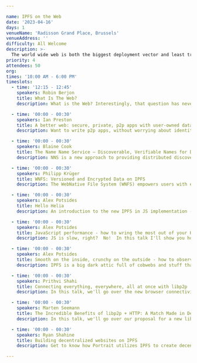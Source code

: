 ```yaml
---

name: IPFS on the Web
date: '2023-04-16'
days: 1
venueName: 'Radisson Grand Place, Brussels'
venueAddress: ''
difficulty: All Welcome
description: >-
  The world wide web is both the biggest deployment vector and least tractable surface for IPFS. There are opportunities and major challenges to bringing IPFS support in web rendering engines and browsers, to web content served through gateways, to IPFS network access from HTTP web apps and browser extensions. This track will have talks on: current and future browser implementations, approaches to managing and publishing IPFS content on the web, building apps that connect to the IPFS from within HTTP contexts, culminating in planning for group working sessions around on specific IPFS+Web challenges on day 4 & 5 of IPFS Thing.
priority: 4
attendees: 50
org: 
times: '10:00 AM - 6:00 PM'
timeslots:
  - time: '12:15 - 12:45'
    speakers: Robin Berjon
    title: What Is The Web?
    description: What is the Web? Interestingly, that question has never been answered before. This talk proposes that the Web is about user agency, and Web technology is the set of technology that increases user agency. I'll explain the reasons for taking this view, and show how that maps to technical architecture and gives us a sense of where to take the web next.

  - time: '00:00 - 00:30'
    speakers: Ian Preston
    title: A better web: secure, private, p2p apps with user-owned data and identity
    description: Want to write p2p apps, without worrying about identity, storage, encryption or access control? We'll describe how to write an app on Peergos using standard HTML5, and how they work in existing browsers and how users and their data are protected.

  - time: '00:00 - 00:30'
    speakers: Blaine Cook
    title: The Name Name Service – Discoverable, Verifiable Names for Decentralized Infrastructures
    description: NNS is a new approach to providing distributed discovery for human-readable names. NNS builds upon DIDs and UCANs to allow permissionless delegation and service discovery, with an emphasis on improving end-user UX for IPFS and related services. This talk will provide an overview of the approach, discuss use-cases, and explore anticipated challenges.

  - time: '00:00 - 00:30'
    speakers: Philipp Krüger
    title: WNFS: Versioned and Encrypted Data on IPFS
    description: The WebNative File System (WNFS) empowers users with extensible metadata, file and directory history, conflict resolution, and encryption with fine-grained access levels.We show a rough outline of what its design goals are, how it works, our roadmap, and possibly a demo of our new rust implementation.

  - time: '00:00 - 00:30'
    speakers: Alex Potsides
    title: Hello Helia
    description: An introduction to the new IPFS in JS implementation - HeliaWhat is it, why is it and how to use it!

  - time: '00:00 - 00:30'
    speakers: Alex Potsides
    title: JavaScript performance - how to wring the most out of your Helia deployment
    description: JS is slow, right?  No!  In this talk I'll show you how you can optimise your Helia deployment for blazing performance.

  - time: '00:00 - 00:30'
    speakers: Alex Potsides
    title: Smooth on the inside, crunchy on the outside - how to observe the behaviour of your Helia node
    description: IPFS is a big dark attic full of cobwebs and stuff that blocks your way and may fall on you.  In this talk we'll see how to observe the various components working together in your Helia node.

  - time: '00:00 - 00:30'
    speakers: Prithvi Shahi
    title: Connecting everything, everywhere, all at once with libp2p
    description: In this talk, we'll go over the new browser connectivity transports. We'll also showcase a chat application that takes advantage of universal connectivity.

  - time: '00:00 - 00:30'
    speakers: Marten Seemann
    title: The Incredible Benefits of libp2p + HTTP: A Match Made in Decentralization Heaven
    description: In this talk, we'll go over our proposal for a new libp2p+HTTP protocol.

  - time: '00:00 - 00:30'
    speakers: Ryan Shahine
    title: Building decentralized websites on IPFS
    description: Get to know how Portrait utilizes IPFS to create decentralized websites for your Web3 identity.

---
```

